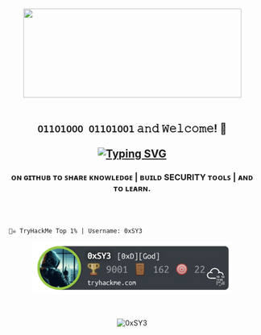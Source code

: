 <div align="center">

</div>

<br>
<p align="center"> <img width="433" height="177" src="https://user-images.githubusercontent.com/104733166/236908488-60f25e53-47a8-43d5-a45a-b9b9dd37900e.gif"/>
<br>
<br>

      
## <p align="center"> ```𝟢𝟣𝟣𝟢𝟣𝟢𝟢𝟢 𝟢𝟣𝟣𝟢𝟣𝟢𝟢𝟣``` 𝚊𝚗𝚍 𝚆𝚎𝚕𝚌𝚘𝚖𝚎! 👋 <br> <br> [![Typing SVG](https://readme-typing-svg.herokuapp.com?font=Goldman&size=21&duration=3333&pause=333&color=55F700&center=true&vCenter=true&multiline=true&random=false&width=435&height=133&lines=%24whoami+;Sahil+Wasnik+;%5Baka+SY3%5D)](https://git.io/typing-svg)</p>

###  <p align="center"> ᴏɴ ɢɪᴛʜᴜʙ ᴛᴏ ꜱʜᴀʀᴇ ᴋɴᴏᴡʟᴇᴅɢᴇ | ʙᴜɪʟᴅ SECURITY ᴛᴏᴏʟꜱ | ᴀɴᴅ ᴛᴏ ʟᴇᴀʀɴ. </p>    
<br>
      
<br>

<p align="center">

     🏴‍☠️ TryHackMe Top 1% | Username: 0xSY3

<p align="center">
<img width="400" src="https://github.com/0xSY3/0xSY3/blob/main/THM.png" alt="0xSY3's tryhackme stats"><br>
</p>



<br>
<p align="center"> 
<img src="https://komarev.com/ghpvc/?username=0xSY3&label=Profile%20views&color=blueviolet&style=flat" alt="0xSY3"/></p>
